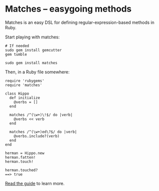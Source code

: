 Matches – easygoing methods
===========================

Matches is an easy DSL for defining regular-expression-based methods in Ruby.

Start playing with matches:

    # If needed
    sudo gem install gemcutter
    gem tumble
    
    sudo gem install matches

Then, in a Ruby file somewhere:

    require 'rubygems'
    require 'matches'
    
    class Hippo
      def initialize
        @verbs = []
      end
      
      matches /^(\w+)\!$/ do |verb|
        @verbs << verb
      end
      
      matches /^(\w+)ed\?$/ do |verb|
        @verbs.include?(verb)
      end
    end

    herman = Hippo.new
    herman.fatten!
    herman.touch!
    
    herman.touched?
    ==> true

[Read the guide](http://wiki.github.com/pnc/matches) to learn more.